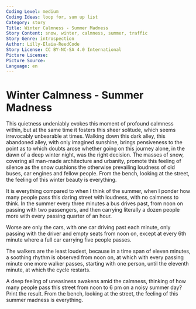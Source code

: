 ```yaml
---
Coding Level: medium
Coding Ideas: loop for, sum up list
Category: story
Title: Winter Calmness - Summer Madness
Story Content: snow, winter, calmness, summer, traffic
Story Genre: introspection
Author: Lilly-Elaia-ReedCode
Story License: CC BY-NC-SA 4.0 International 
Picture License:
Picture Source:
Language: en
---
```


# Winter Calmness - Summer Madness

This quietness undeniably evokes this moment of profound calmness within, but at
the same time it fosters this sheer solitude, which seems irrevocably unbearable
at times. Walking down this dark alley, this abandoned alley, with only imagined
sunshine, brings pensiveness to the point as to which doubts arose whether going
on this journey alone, in the dawn of a deep winter night, was the right
decision. The masses of snow, covering all man-made architecture and urbanity,
promote this feeling of silence as the snow cushions the otherwise prevailing
loudness of old buses, car engines and fellow people. From the bench, looking at
the street, the feeling of this winter beauty is everything.

It is everything compared to when I think of the summer, when I ponder how many
people pass this daring street with loudness, with no calmness to think. In the
summer every three minutes a bus drives past, from noon on passing with two
passengers, and then carrying literally a dozen people more with every passing
quarter of an hour.

Worse are only the cars, with one car driving past each minute, only passing
with the driver and empty seats from noon on, except at every 6th minute where a
full car carrying five people passes.

The walkers are the least loudest, because in a time span of eleven minutes, a
soothing rhythm is observed from noon on, at which with every passing minute one
more walker passes, starting with one person, until the eleventh minute, at
which the cycle restarts.

A deep feeling of uneasiness awakens amid the calmness, thinking of how many
people pass this street from noon to 6 pm on a noisy summer day? Print the
result. From the bench, looking at the street, the feeling of this summer
madness is everything.
